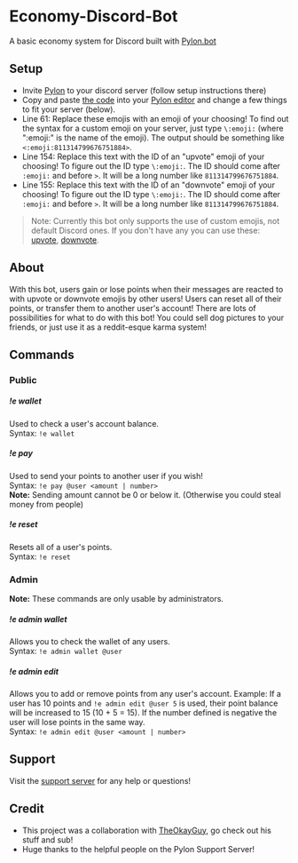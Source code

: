 # Economy-Discord-Bot
A basic economy system for Discord built with [Pylon.bot](https://pylon.bot)
## Setup
 - Invite [Pylon](https://pylon.bot) to your discord server (follow setup instructions there)
 - Copy and paste [the code](../main.ts) into your [Pylon editor](https://pylon.bot/studio) and change a few things to fit your server (below). 
 - Line 61: Replace these emojis with an emoji of your choosing! To find out the syntax for a custom emoji on your server, just type `\:emoji:` (where ":emoji:" is the name of the emoji). The output should be something like `<:emoji:811314799676751884>`.
 - Line 154: Replace this text with the ID of an "upvote" emoji of your choosing! To figure out the ID type `\:emoji:`. The ID should come after `:emoji:` and before `>`. It will be a long number like `811314799676751884`.
 - Line 155: Replace this text with the ID of an "downvote" emoji of your choosing! To figure out the ID type `\:emoji:`. The ID should come after `:emoji:` and before `>`. It will be a long number like `811314799676751884`.
 > Note: Currently this bot only supports the use of custom emojis, not default Discord ones. If you don't have any you can use these: [upvote](https://github.com/liamhtml/Economy-Discord-Bot/blob/main/upvote.png), [downvote](https://github.com/liamhtml/Economy-Discord-Bot/blob/main/downvote.png).
## About
With this bot, users gain or lose points when their messages are reacted to with upvote or downvote emojis by other users! Users can reset all of their points, or transfer them to another user's account! There are lots of possibilities for what to do with this bot! You could sell dog pictures to your friends, or just use it as a reddit-esque karma system!
## Commands
### Public
##### !e wallet
Used to check a user's account balance. 
<br>
Syntax: `!e wallet`
##### !e pay
Used to send your points to another user if you wish!
<br>
Syntax: `!e pay @user <amount | number>`
<br>
**Note:** Sending amount cannot be 0 or below it. (Otherwise you could steal money from people)
##### !e reset
Resets all of a user's points.
<br>
Syntax: `!e reset`
### Admin
**Note:** These commands are only usable by administrators.
##### !e admin wallet 
Allows you to check the wallet of any users.
<br>
Syntax: `!e admin wallet @user`
##### !e admin edit
Allows you to add or remove points from any user's account. Example: If a user has 10 points and `!e admin edit @user 5` is used, their point balance will be increased to 15 (10 + 5 = 15). If the number defined is negative the user will lose points in the same way.
<br>
Syntax: `!e admin edit @user <amount | number>`
## Support 
Visit the [support server](https://discord.gg/U4xC8ZP8QS) for any help or questions!
## Credit
 - This project was a collaboration with [TheOkayGuy](https://www.youtube.com/channel/UCtdzdofrVMY_BngbnEDnzrA), go check out his stuff and sub!
 - Huge thanks to the helpful people on the Pylon Support Server!
